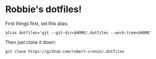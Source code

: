 # Robbie's dotfiles!

First things first, set this alias:
```
alias dotfiles='git --git-dir=$HOME/.dotfiles --work-tree=$HOME'
```
Then just clone it down:
```
git clone https://github.com/robert-cronin/.dotfiles
```
